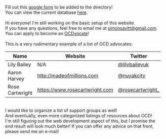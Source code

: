Fill out this [google form](https://forms.gle/M5rRFXq843Ep9NvF7) to be added to the directory!
<br>You can view the current database [here](https://tinyurl.com/ocdcommunitygooglesheet).
<br><br>Hi everyone! I'm still working on the basic setup of this website.
<br>If you have any questions, feel free to email me at <simonsavitt@gmail.com>.
<br>You can apply to become an [OCDvocate](https://iocdf.org/get-involved/ocdvocate/)!
<br><br>This is a very rudimentary example of a list of OCD advocates:

| Name            | Website                          | Twitter                                                 | Instagram                                                         |
|-----------------|----------------------------------|---------------------------------------------------------|-------------------------------------------------------------------|
| Lily Bailey     | N/A                              | [@lilybaileyuk](https://twitter.com/lilybaileyuk)       | [@lilybaileyuk](https://twitter.com/lilybaileyuk)                 |
| Aaron Harvey    | <http://madeofmillions.com>      | [@nuyakcity](https://twitter.com/nuyakcity)             | [@nuyakcity](https://twitter.com/nuyakcity)                       |
| Rose Cartwright | <https://www.rosecartwright.com> | [@rosecartwright_](https://twitter.com/rosecartwright_) | [@rosecartwright__](https://www.instagram.com/rosecartwright___) |

<br>I would like to organize a list of support groups as well!
<br>And eventually, even more categorized listings of resources about OCD!
<br>I'm still figuring out the web development aspect of this, but I promise the end result will look much better! If you can offer any advice on that front, please send me an e-mail!
